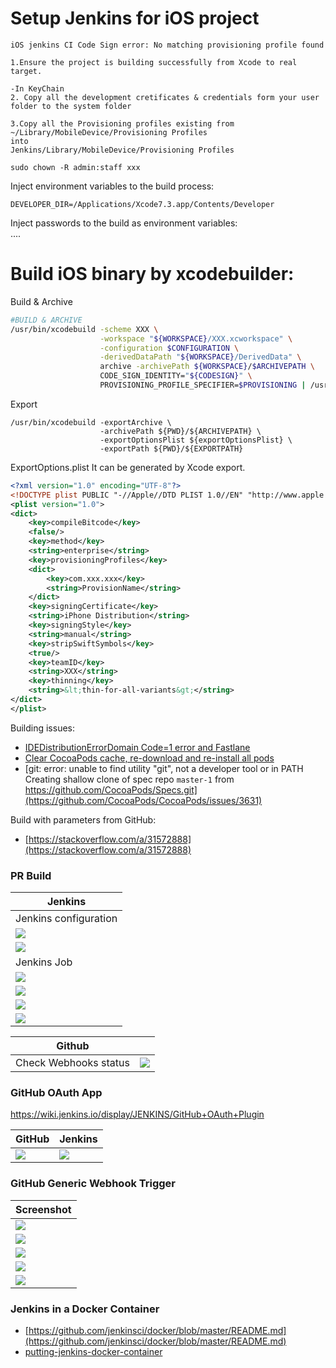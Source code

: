 # Setup Jenkins for iOS project

```
iOS jenkins CI Code Sign error: No matching provisioning profile found

1.Ensure the project is building successfully from Xcode to real target.

-In KeyChain
2. Copy all the development cretificates & credentials form your user folder to the system folder

3.Copy all the Provisioning profiles existing from
~/Library/MobileDevice/Provisioning Profiles
into
Jenkins/Library/MobileDevice/Provisioning Profiles

sudo chown -R admin:staff xxx
```

Inject environment variables to the build process:

```batch
DEVELOPER_DIR=/Applications/Xcode7.3.app/Contents/Developer
```

Inject passwords to the build as environment variables:  
  ....

# Build iOS binary by xcodebuilder:

Build & Archive

```bash
#BUILD & ARCHIVE
/usr/bin/xcodebuild -scheme XXX \
                    -workspace "${WORKSPACE}/XXX.xcworkspace" \
                    -configuration $CONFIGURATION \
                    -derivedDataPath "${WORKSPACE}/DerivedData" \
                    archive -archivePath ${WORKSPACE}/$ARCHIVEPATH \
                    CODE_SIGN_IDENTITY="${CODESIGN}" \
                    PROVISIONING_PROFILE_SPECIFIER=$PROVISIONING | /usr/local/bin/xcpretty -sc
```

Export

```batch
/usr/bin/xcodebuild -exportArchive \
                    -archivePath ${PWD}/${ARCHIVEPATH} \
                    -exportOptionsPlist ${exportOptionsPlist} \
                    -exportPath ${PWD}/${EXPORTPATH}
```

ExportOptions.plist
It can be generated by Xcode export.
```xml
<?xml version="1.0" encoding="UTF-8"?>
<!DOCTYPE plist PUBLIC "-//Apple//DTD PLIST 1.0//EN" "http://www.apple.com/DTDs/PropertyList-1.0.dtd">
<plist version="1.0">
<dict>
    <key>compileBitcode</key>
    <false/>
    <key>method</key>
    <string>enterprise</string>
    <key>provisioningProfiles</key>
    <dict>
        <key>com.xxx.xxx</key>
        <string>ProvisionName</string>
    </dict>
    <key>signingCertificate</key>
    <string>iPhone Distribution</string>
    <key>signingStyle</key>
    <string>manual</string>
    <key>stripSwiftSymbols</key>
    <true/>
    <key>teamID</key>
    <string>XXX</string>
    <key>thinning</key>
    <string>&lt;thin-for-all-variants&gt;</string>
</dict>
</plist>
```

Building issues:

* [IDEDistributionErrorDomain Code=1 error and Fastlane](http://ajmccall.com/idedistributionerrordomain-code-1-error-and-fastlane/)
* [Clear CocoaPods cache, re-download and re-install all pods](https://gist.github.com/mbinna/4202236)
* [git: error: unable to find utility "git", not a developer tool or in PATH Creating shallow clone of spec repo `master-1` from https://github.com/CocoaPods/Specs.git](https://github.com/CocoaPods/CocoaPods/issues/3631)

Build with parameters from GitHub:
* [https://stackoverflow.com/a/31572888](https://stackoverflow.com/a/31572888)

### PR Build
|Jenkins|
|--|
| Jenkins configuration |
|![](/assets/jenkins_1.png)|
|![](/assets/jenkins_2.png)|
| Jenkins Job |
|![](/assets/jenkins_3.0.png)|
|![](/assets/jenkins_3.png)|
|![](/assets/jenkins_4.png)|
|![](/assets/jenkins_5.png)|

|Github||
|--|--|
| Check Webhooks status |![](/assets/github_1.png)|

### GitHub OAuth App
https://wiki.jenkins.io/display/JENKINS/GitHub+OAuth+Plugin  

|GitHub|Jenkins|
|--|--|
|![](/assets/jenkins/oauth_setting_github.png)|![](/assets/jenkins/oauth_setting_jenkins.png)|  

### GitHub Generic Webhook Trigger
|Screenshot|
|--|
|![](/assets/jenkins/generic-webhook-trigger01.png)|
|![](/assets/jenkins/generic-webhook-trigger02.png)|
|![](/assets/jenkins/generic-webhook-trigger03.png)|
|![](/assets/jenkins/generic-webhook-trigger04.png)|
|![](/assets/jenkins/generic-webhook-trigger05.png)|

### Jenkins in a Docker Container
* [https://github.com/jenkinsci/docker/blob/master/README.md](https://github.com/jenkinsci/docker/blob/master/README.md)
* [putting-jenkins-docker-container](https://engineering.riotgames.com/news/putting-jenkins-docker-container)
